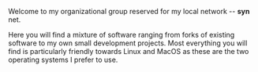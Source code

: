 Welcome to my organizational group reserved for my local network -- **syn** net.

Here you will find a mixture of software ranging from forks of existing software to my own small development projects. Most everything you will find is particularly friendly towards Linux and MacOS as these are the two operating systems I prefer to use.
